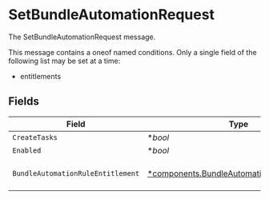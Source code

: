 # SetBundleAutomationRequest

The SetBundleAutomationRequest message.

This message contains a oneof named conditions. Only a single field of the following list may be set at a time:
  - entitlements



## Fields

| Field                                                                                                     | Type                                                                                                      | Required                                                                                                  | Description                                                                                               |
| --------------------------------------------------------------------------------------------------------- | --------------------------------------------------------------------------------------------------------- | --------------------------------------------------------------------------------------------------------- | --------------------------------------------------------------------------------------------------------- |
| `CreateTasks`                                                                                             | **bool*                                                                                                   | :heavy_minus_sign:                                                                                        | The createTasks field.                                                                                    |
| `Enabled`                                                                                                 | **bool*                                                                                                   | :heavy_minus_sign:                                                                                        | The enabled field.                                                                                        |
| `BundleAutomationRuleEntitlement`                                                                         | [*components.BundleAutomationRuleEntitlement](../../models/components/bundleautomationruleentitlement.md) | :heavy_minus_sign:                                                                                        | The BundleAutomationRuleEntitlement message.                                                              |